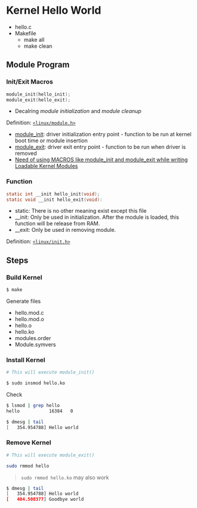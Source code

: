 # Kernel Hello World

* hello.c
* Makefile
  * make all
  * make clean

## Module Program

### Init/Exit Macros

```c
module_init(hello_init);
module_exit(hello_exit);
```

* Decalring *module initialization* and *module cleanup*

Definition: [`<linux/module.h>`](https://github.com/torvalds/linux/blob/master/include/linux/module.h)

* [module_init](https://www.fsl.cs.sunysb.edu/kernel-api/re01.html): driver initialization entry point - function to be run at kernel boot time or module insertion
* [module_exit](https://www.fsl.cs.sunysb.edu/kernel-api/re02.html): driver exit entry point - function to be run when driver is removed
* [Need of using MACROS like module_init and module_exit while writing Loadable Kernel Modules](https://stackoverflow.com/questions/27469502/need-of-using-macros-like-module-init-and-module-exit-while-writing-loadable-ker)

### Function

```c
static int __init hello_init(void);
static void __init hello_exit(void):
```

* static: There is no other meaning exist except this file
* __init: Only be used in initialization. After the module is loaded, this function will be release from RAM.
* __exit: Only be used in removing module.

Definition: [`<linux/init.h>`](https://github.com/torvalds/linux/blob/master/include/linux/init.h)

## Steps

### Build Kernel

```sh
$ make
```

Generate files

* hello.mod.c
* hello.mod.o
* hello.o
* hello.ko
* modules.order
* Module.symvers

### Install Kernel

```sh
# This will execute module_init()

$ sudo insmod hello.ko
```

Check

```sh
$ lsmod | grep hello
hello           16384   0

$ dmesg | tail
[   354.954788] Hello world
```

### Remove Kernel

```sh
# This will execute module_exit()

sudo rmmod hello
```

> `sudo rmmod hello.ko` may also work

```sh
$ dmesg | tail
[   354.954788] Hello world
[   404.508377] Goodbye world
```

